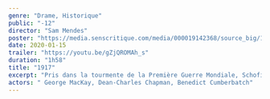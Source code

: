```yaml
---
genre: "Drame, Historique"
public: "-12"
director: "Sam Mendes"
poster: "https://media.senscritique.com/media/000019142368/source_big/1917.jpg"
date: 2020-01-15
trailer: "https://youtu.be/gZjQROMAh_s"
duration: "1h58"
title: "1917"
excerpt: "Pris dans la tourmente de la Première Guerre Mondiale, Schofield et Blake, deux jeunes soldats britanniques, se voient assigner une mission à proprement parler impossible. Porteurs d’un message qui pourrait empêcher une attaque dévastatrice et la mort de centaines de soldats, dont le frère de Blake, ils se lancent dans une véritable course contre la montre, derrière les lignes ennemies."
actors: " George MacKay, Dean-Charles Chapman, Benedict Cumberbatch"
---
```

